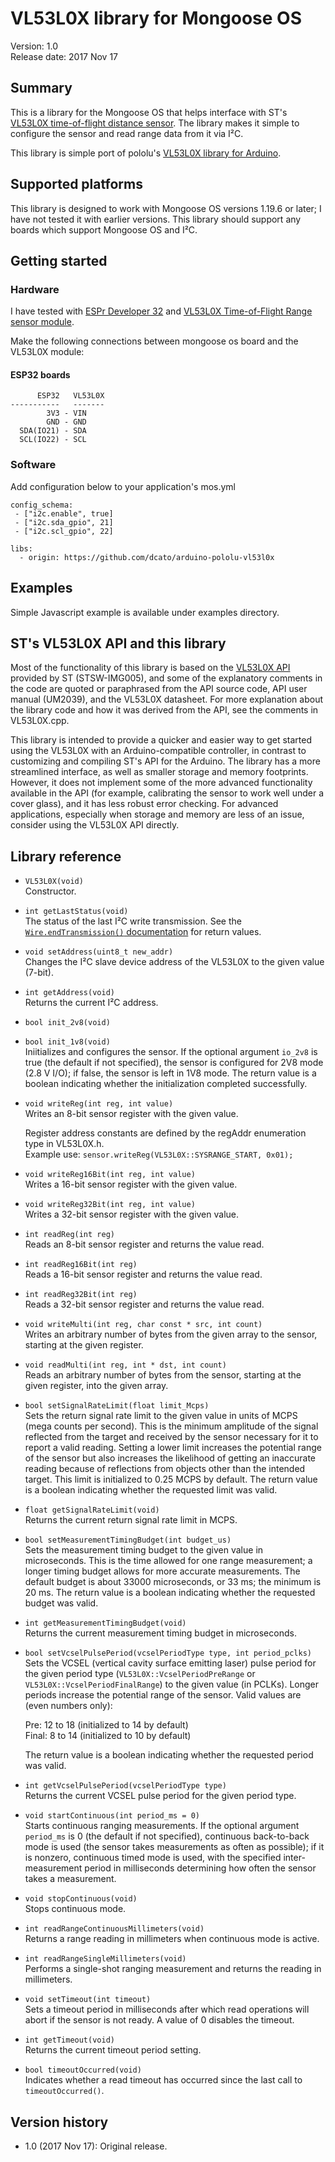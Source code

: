 # VL53L0X library for Mongoose OS

Version: 1.0<br>
Release date: 2017 Nov 17<br>

## Summary

This is a library for the Mongoose OS that helps interface with ST's
[VL53L0X time-of-flight distance sensor](https://www.pololu.com/product/2490).
The library makes it simple to configure the sensor and read range data from it via I&sup2;C.

This library is simple port of pololu's
[VL53L0X library for Arduino](https://github.com/pololu/vl53l0x-arduino).

## Supported platforms

This library is designed to work with Mongoose OS versions 1.19.6 or later;
I have not tested it with earlier versions.
This library should support any boards which support Mongoose OS and I&sup2;C.

## Getting started

### Hardware

I have tested with [ESPr Developer 32](https://www.switch-science.com/catalog/3210/)
and [VL53L0X Time-of-Flight Range sensor module](https://www.switch-science.com/catalog/2894/).

Make the following connections between mongoose os board and the VL53L0X module:

#### ESP32 boards

          ESP32   VL53L0X
    -----------   -------
            3V3 - VIN
            GND - GND
      SDA(IO21) - SDA
      SCL(IO22) - SCL

### Software
Add configuration below to your application's mos.yml
```
config_schema:
 - ["i2c.enable", true]
 - ["i2c.sda_gpio", 21]
 - ["i2c.scl_gpio", 22]

libs:
  - origin: https://github.com/dcato/arduino-pololu-vl53l0x
```


## Examples

Simple Javascript example is available under examples directory.

## ST's VL53L0X API and this library

Most of the functionality of this library is based on the
[VL53L0X API](http://www.st.com/content/st_com/en/products/embedded-software/proximity-sensors-software/stsw-img005.html)
provided by ST (STSW-IMG005), and some of the explanatory comments in the code are
quoted or paraphrased from the API source code, API user manual (UM2039),
and the VL53L0X datasheet. For more explanation about the library code and
how it was derived from the API, see the comments in VL53L0X.cpp.

This library is intended to provide a quicker and easier way to get started
using the VL53L0X with an Arduino-compatible controller, in contrast to customizing
and compiling ST's API for the Arduino. The library has a more streamlined interface,
as well as smaller storage and memory footprints. However, it does not implement
some of the more advanced functionality available in the API
(for example, calibrating the sensor to work well under a cover glass),
and it has less robust error checking. For advanced applications, especially
when storage and memory are less of an issue, consider using the VL53L0X API directly.

## Library reference

* `VL53L0X(void)`<br>
  Constructor.

* `int getLastStatus(void)`<br>
  The status of the last I&sup2;C write transmission. See the
  [`Wire.endTransmission()` documentation](http://arduino.cc/en/Reference/WireEndTransmission)
  for return values.

* `void setAddress(uint8_t new_addr)`<br>
  Changes the I&sup2;C slave device address of the VL53L0X to the given value (7-bit).

* `int getAddress(void)`<br>
  Returns the current I&sup2;C address.

* `bool init_2v8(void)`<br>
* `bool init_1v8(void)`<br>
  Iniitializes and configures the sensor. If the optional argument `io_2v8` is true (the default if not specified), the sensor is configured for 2V8 mode (2.8 V I/O); if false, the sensor is left in 1V8 mode. The return value is a boolean indicating whether the initialization completed successfully.

* `void writeReg(int reg, int value)`<br>
  Writes an 8-bit sensor register with the given value.

  Register address constants are defined by the regAddr enumeration type in VL53L0X.h.<br>
  Example use: `sensor.writeReg(VL53L0X::SYSRANGE_START, 0x01);`

* `void writeReg16Bit(int reg, int value)`<br>
  Writes a 16-bit sensor register with the given value.

* `void writeReg32Bit(int reg, int value)`<br>
  Writes a 32-bit sensor register with the given value.

* `int readReg(int reg)`<br>
  Reads an 8-bit sensor register and returns the value read.

* `int readReg16Bit(int reg)`<br>
  Reads a 16-bit sensor register and returns the value read.

* `int readReg32Bit(int reg)`<br>
  Reads a 32-bit sensor register and returns the value read.

* `void writeMulti(int reg, char const * src, int count)`<br>
  Writes an arbitrary number of bytes from the given array to the sensor, starting at the given register.

* `void readMulti(int reg, int * dst, int count)`<br>
  Reads an arbitrary number of bytes from the sensor, starting at the given register, into the given array.

* `bool setSignalRateLimit(float limit_Mcps)`<br>
  Sets the return signal rate limit to the given value in units of MCPS (mega counts per second). This is the minimum amplitude of the signal reflected from the target and received by the sensor necessary for it to report a valid reading. Setting a lower limit increases the potential range of the sensor but also increases the likelihood of getting an inaccurate reading because of reflections from objects other than the intended target. This limit is initialized to 0.25 MCPS by default. The return value is a boolean indicating whether the requested limit was valid.

* `float getSignalRateLimit(void)`<br>
  Returns the current return signal rate limit in MCPS.

* `bool setMeasurementTimingBudget(int budget_us)`<br>
  Sets the measurement timing budget to the given value in microseconds. This is the time allowed for one range measurement; a longer timing budget allows for more accurate measurements. The default budget is about 33000 microseconds, or 33 ms; the minimum is 20 ms. The return value is a boolean indicating whether the requested budget was valid.

* `int getMeasurementTimingBudget(void)`<br>
  Returns the current measurement timing budget in microseconds.

* `bool setVcselPulsePeriod(vcselPeriodType type, int period_pclks)`
  Sets the VCSEL (vertical cavity surface emitting laser) pulse period for the given period type (`VL53L0X::VcselPeriodPreRange` or `VL53L0X::VcselPeriodFinalRange`) to the given value (in PCLKs). Longer periods increase the potential range of the sensor. Valid values are (even numbers only):

  Pre: 12 to 18 (initialized to 14 by default)<br>
  Final: 8 to 14 (initialized to 10 by default)

  The return value is a boolean indicating whether the requested period was valid.

* `int getVcselPulsePeriod(vcselPeriodType type)`<br>
  Returns the current VCSEL pulse period for the given period type.

* `void startContinuous(int period_ms = 0)`<br>
  Starts continuous ranging measurements. If the optional argument `period_ms` is 0 (the default if not specified), continuous back-to-back mode is used (the sensor takes measurements as often as possible); if it is nonzero, continuous timed mode is used, with the specified inter-measurement period in milliseconds determining how often the sensor takes a measurement.

* `void stopContinuous(void)`<br>
  Stops continuous mode.

* `int readRangeContinuousMillimeters(void)`<br>
  Returns a range reading in millimeters when continuous mode is active.

* `int readRangeSingleMillimeters(void)`<br>
  Performs a single-shot ranging measurement and returns the reading in millimeters.

* `void setTimeout(int timeout)`<br>
  Sets a timeout period in milliseconds after which read operations will abort if the sensor is not ready. A value of 0 disables the timeout.

* `int getTimeout(void)`<br>
  Returns the current timeout period setting.

* `bool timeoutOccurred(void)`<br>
  Indicates whether a read timeout has occurred since the last call to `timeoutOccurred()`.

## Version history

* 1.0 (2017 Nov 17): Original release.
